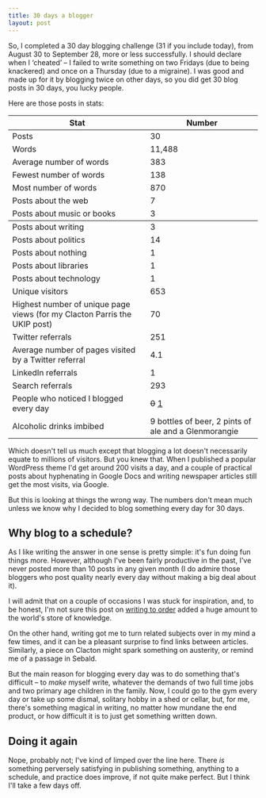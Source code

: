 ```yaml
---
title: 30 days a blogger
layout: post
---
```


So, I completed a 30 day blogging challenge (31 if you include today), from August 30 to September 28, more or less successfully. I should declare when I &#8216;cheated&#8217; &#8211; I failed to write something on two Fridays (due to being knackered) and once on a Thursday (due to a migraine). I was good and made up for it by blogging twice on other days, so you did get 30 blog posts in 30 days, you lucky people.

Here are those posts in stats:

<table>
<thead>
<tr><th>Stat</th><th>Number</th></tr>
</thead>
<tbody>
<tr><td>Posts</td><td>30</td></tr>
<tr><td>Words</td><td>11,488</td></tr>
<tr><td>Average number of words</td><td>383</td></tr>
<tr><td>Fewest number of words</td><td>138</td></tr>
<tr><td>Most number of words</td><td>870</td></tr>
<tr><td>Posts about the web</td><td>7</td></tr>
<tr><td>Posts about music or books</td><td>3</td></tr></tbody>
<tr><td>Posts about writing</td><td>3</td></tr>
<tr><td>Posts about politics</td><td>14</td></tr>
<tr><td>Posts about nothing</td><td>1</td></tr>
<tr><td>Posts about libraries</td><td>1</td></tr>
<tr><td>Posts about technology</td><td>1</td></tr>
<tr><td>Unique visitors</td><td>653</td></tr>
<tr><td>Highest number of unique page views (for my Clacton Parris the UKIP post)</td><td>70</td></tr>
<tr><td>Twitter referrals</td><td>251</td></tr>
<tr><td>Average number of pages visited by a Twitter referral</td><td>4.1</td></tr>
<tr><td>LinkedIn referrals</td><td>1</td></tr>
<tr><td>Search referrals</td><td>293</td></tr>
<tr><td>People who noticed I blogged every day</td><td><del>0</del> <a href="https://twitter.com/friendsofdarwin/status/516703230450233344">1</a></td></tr>
<tr><td>Alcoholic drinks imbibed</td><td>9 bottles of beer, 2 pints of ale and a Glenmorangie</td></tr>
</table>

Which doesn't tell us much except that blogging a lot doesn't necessarily equate to millions of visitors. But you knew that. When I published a popular WordPress theme I'd get around 200 visits a day, and a couple of practical posts about hyphenating in Google Docs and writing newspaper articles still get the most visits, via Google.

But this is looking at things the wrong way. The numbers don't mean much unless we know why I decided to blog something every day for 30 days.

## Why blog to a schedule?

As I like writing the answer in one sense is pretty simple: it's fun doing fun things more. However, although I've been fairly productive in the past, I've never posted more than 10 posts in any given month (I do admire those bloggers who post quality nearly every day without making a big deal about it).

I will admit that on a couple of occasions I was stuck for inspiration, and, to be honest, I'm not sure this post on <a href="/2014/09/writing-to-order/">writing to order</a> added a huge amount to the world's store of knowledge.

On the other hand, writing got me to turn related subjects over in my mind a few times, and it can be a pleasant surprise to find links between articles. Similarly, a piece on Clacton might spark something on austerity, or remind me of a passage in Sebald.

But the main reason for blogging every day was to do something that's difficult &#8211; to _make_ myself write, whatever the demands of two full time jobs and two primary age children in the family. Now, I could go to the gym every day or take up some dismal, solitary hobby in a shed or cellar, but, for me, there's something magical in writing, no matter how mundane the end product, or how difficult it is to just get something written down.

## Doing it again

Nope, probably not; I've kind of limped over the line here. There _is_ something perversely satisfying in publishing something, anything to a schedule, and practice does improve, if not quite make perfect. But I think I'll take a few days off.